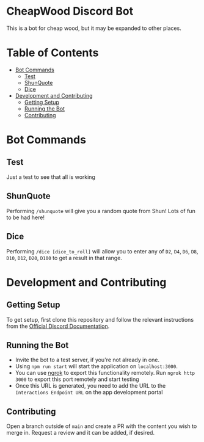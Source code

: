 # CheapWood Discord Bot 
This is a bot for cheap wood, but it may be expanded to other places.

# Table of Contents 
- [Bot Commands](#bot-commands)
    - [Test](#test)
    - [ShunQuote](#shunquote)
    - [Dice](#dice)
- [Development and Contributing](#development-and-contributing)
    - [Getting Setup](#getting-setup)
    - [Running the Bot](#running-the-bot)
    - [Contributing](#contributing)


# Bot Commands 

## Test
Just a test to see that all is working

## ShunQuote
Performing `/shunquote` will give you a random quote from Shun! Lots of fun to be had here!

## Dice 
Performing `/dice [dice_to_roll]` will allow you to enter any of `D2`, `D4`, `D6`, `D8`, `D10`, `D12`, `D20`, `D100` to get a result in that range. 

# Development and Contributing 

## Getting Setup
To get setup, first clone this repository and follow the relevant instructions from the [Official Discord Documentation](https://discord.com/developers/docs/quick-start/getting-started).

## Running the Bot 
- Invite the bot to a test server, if you're not already in one.
- Using `npm run start` will start the application on `localhost:3000`. 
- You can use [ngrok](https://ngrok.com/) to export this functionality remotely. Run `ngrok http 3000` to export this port remotely and start testing
- Once this URL is generated, you need to add the URL to the `Interactions Endpoint URL` on the app development portal

## Contributing
Open a branch outside of `main` and create a PR with the content you wish to merge in. Request a review and it can be added, if desired.  